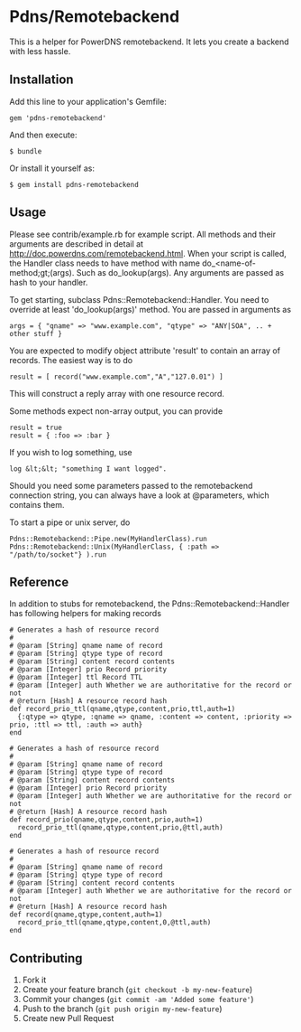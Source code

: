 # Pdns/Remotebackend

This is a helper for PowerDNS remotebackend. It lets you create a backend with less hassle. 

## Installation

Add this line to your application's Gemfile:

    gem 'pdns-remotebackend'

And then execute:

    $ bundle

Or install it yourself as:

    $ gem install pdns-remotebackend

## Usage

Please see contrib/example.rb for example script. All methods and their arguments are described in detail at http://doc.powerdns.com/remotebackend.html. When your script
is called, the Handler class needs to have method with name do\_&lt;name-of-method;gt;(args). Such as do\_lookup(args). Any arguments are passed as hash to your handler. 

To get starting, subclass Pdns::Remotebackend::Handler. You need to override at least 'do\_lookup(args)' method. You are passed in arguments as

    args = { "qname" => "www.example.com", "qtype" => "ANY|SOA", .. + other stuff }

You are expected to modify object attribute 'result' to contain an array of records. The easiest way is to do 

    result = [ record("www.example.com","A","127.0.01") ]

This will construct a reply array with one resource record. 

Some methods expect non-array output, you can provide

    result = true
    result = { :foo => :bar } 

If you wish to log something, use 

    log &lt;&lt; "something I want logged".  

Should you need some parameters passed to the remotebackend connection string, you can always have a look at @parameters, which contains them.  

To start a pipe or unix server, do

    Pdns::Remotebackend::Pipe.new(MyHandlerClass).run
    Pdns::Remotebackend::Unix(MyHandlerClass, { :path => "/path/to/socket"} ).run

## Reference

In addition to stubs for remotebackend, the Pdns::Remotebackend::Handler has following helpers for making records

    # Generates a hash of resource record
    #
    # @param [String] qname name of record
    # @param [String] qtype type of record
    # @param [String] content record contents
    # @param [Integer] prio Record priority
    # @param [Integer] ttl Record TTL
    # @param [Integer] auth Whether we are authoritative for the record or not
    # @return [Hash] A resource record hash
    def record_prio_ttl(qname,qtype,content,prio,ttl,auth=1)
      {:qtype => qtype, :qname => qname, :content => content, :priority => prio, :ttl => ttl, :auth => auth}
    end
    
    # Generates a hash of resource record
    #
    # @param [String] qname name of record
    # @param [String] qtype type of record
    # @param [String] content record contents
    # @param [Integer] prio Record priority
    # @param [Integer] auth Whether we are authoritative for the record or not
    # @return [Hash] A resource record hash
    def record_prio(qname,qtype,content,prio,auth=1)
      record_prio_ttl(qname,qtype,content,prio,@ttl,auth)
    end
    
    # Generates a hash of resource record
    #
    # @param [String] qname name of record
    # @param [String] qtype type of record
    # @param [String] content record contents
    # @param [Integer] auth Whether we are authoritative for the record or not
    # @return [Hash] A resource record hash
    def record(qname,qtype,content,auth=1)
      record_prio_ttl(qname,qtype,content,0,@ttl,auth)
    end

## Contributing

1. Fork it
2. Create your feature branch (`git checkout -b my-new-feature`)
3. Commit your changes (`git commit -am 'Added some feature'`)
4. Push to the branch (`git push origin my-new-feature`)
5. Create new Pull Request
